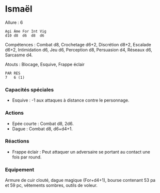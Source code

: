 
# Ismaël

Allure : 6

	Agi	Âme	For	Int	Vig
	d10	d8	d6	d8	d6

Compétences : Combat d8, Crochetage d6+2, Discrétion d8+2, Escalade d6+2, Intimidation d6, Jeu d6, Perception d8, Persuasion d4, Réseaux d6, Sarcasme d4.

Atouts : Blocage, Esquive, Frappe éclair

	PAR	RES
	7   6 (1)

### Capacités spéciales
- Esquive : -1 aux attaques à distance contre le personnage.

### Actions
- Epée courte : Combat d8, 2d6.
- Dague : Combat d8, d6+d4+1.

### Réactions
- Frappe éclair : Peut attaquer un adversaire se portant au contact une fois par round.

### Equipement
Armure de cuir clouté, dague magique (For+d4+1), bourse contenant 53 pa et 59 pc, vêtements sombres, outils de voleur.
